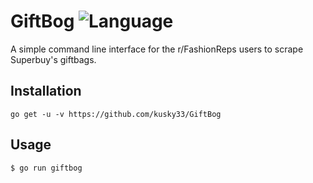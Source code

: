 # GiftBog ![Language](https://img.shields.io/github/languages/top/kusky33/GiftBog?style=flat)
A simple command line interface for the r/FashionReps users to scrape Superbuy's giftbags.

Installation
------------
```
go get -u -v https://github.com/kusky33/GiftBog
```

Usage
-----
```
$ go run giftbog
```
